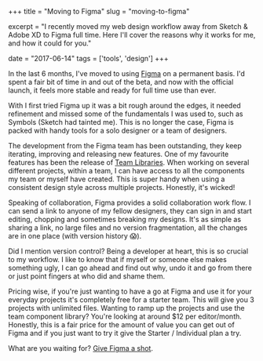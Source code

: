 +++
title = "Moving to Figma"
slug = "moving-to-figma"

excerpt = "I recently moved my web design workflow away from Sketch & Adobe XD to Figma full time. Here I'll cover the reasons why it works for me, and how it could for you."

date = "2017-06-14"
tags = ['tools', 'design']
+++

In the last 6 months, I've moved to using [Figma](https://www.figma.com) on a permanent basis. I'd spent a fair bit of time in and out of the beta, and now with the official launch, it feels more stable and ready for full time use than ever.

With I first tried Figma up it was a bit rough around the edges, it needed refinement and missed some of the fundamentals I was used to, such as Symbols (Sketch had tainted me). This is no longer the case, Figma is packed with handy tools for a solo designer or a team of designers.

The development from the Figma team has been outstanding, they keep iterating, improving and releasing new features. One of my favourite features has been the release of [Team Libraries](https://blog.figma.com/team-libraries-in-figma-409fa5e20f7). When working on several different projects, within a team, I can have access to all the components my team or myself have created. This is super handy when using a consistent design style across multiple projects. Honestly, it's wicked!

Speaking of collaboration, Figma provides a solid collaboration work flow. I can send a link to anyone of my fellow designers, they can sign in and start editing, chopping and sometimes breaking my designs. It's as simple as sharing a link, no large files and no version fragmentation, all the changes are in one place (with version history 😱). 

Did I mention version control? Being a developer at heart, this is so crucial to my workflow. I like to know that if myself or someone else makes something ugly, I can go ahead and find out why, undo it and go from there or just point fingers at who did and shame them.

Pricing wise, if you're just wanting to have a go at Figma and use it for your everyday projects it's completely free for a starter team. This will give you 3 projects with unlimited files. Wanting to ramp up the projects and use the team component library? You're looking at around $12 per editor/month. Honestly, this is a fair price for the amount of value you can get out of Figma and if you just want to try it give the Starter / Individual plan a try.

What are you waiting for? [Give Figma a shot](https://www.figma.com).
